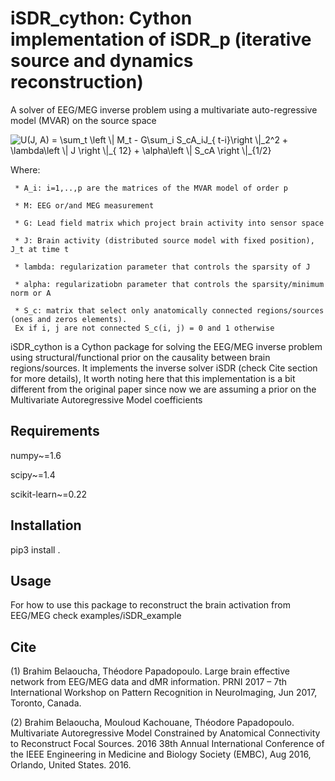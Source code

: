 # iSDR_cython: Cython implementation of iSDR_p (iterative source and dynamics reconstruction)

A solver of EEG/MEG inverse problem using a multivariate auto-regressive model (MVAR) on the source space


<img src="https://latex.codecogs.com/gif.latex?U%28J%2C%20A%29%20%3D%20%5Csum_t%20%5Cleft%20%5C%7C%20M_t%20-%20G%5Csum_i%20S_cA_iJ_%7B%20t-i%7D%5Cright%20%5C%7C_2%5E2%20&plus;%20%5Clambda%5Cleft%20%5C%7C%20J%20%5Cright%20%5C%7C_%7B%2012%7D%20&plus;%20%5Calpha%5Cleft%20%5C%7C%20S_cA%20%5Cright%20%5C%7C_%7B1/2%7D" title="U(J, A) = \sum_t \left \|  M_t - G\sum_i S_cA_iJ_{ t-i}\right \|_2^2 + \lambda\left \| J \right \|_{ 12} + \alpha\left \| S_cA \right \|_{1/2}
"/>

Where: 

     * A_i: i=1,..,p are the matrices of the MVAR model of order p

     * M: EEG or/and MEG measurement

     * G: Lead field matrix which project brain activity into sensor space

     * J: Brain activity (distributed source model with fixed position), J_t at time t

     * lambda: regularization parameter that controls the sparsity of J
     
     * alpha: regularizatiobn parameter that controls the sparsity/minimum norm or A
     
     * S_c: matrix that select only anatomically connected regions/sources (ones and zeros elements).
     Ex if i, j are not connected S_c(i, j) = 0 and 1 otherwise
     

iSDR_cython is a Cython package for solving the EEG/MEG inverse problem using structural/functional prior on the causality between brain regions/sources.
It implements the inverse solver iSDR (check Cite section for more details), It worth noting here that this implementation is a bit different from the original 
paper since now we are assuming a prior on the Multivariate Autoregressive Model coefficients

## Requirements
numpy~=1.6

scipy~=1.4 

scikit-learn~=0.22


## Installation

pip3 install .

## Usage

For how to use this package to reconstruct the brain activation from EEG/MEG
check examples/iSDR_example

## Cite

(1) Brahim Belaoucha, Théodore Papadopoulo. Large brain effective network from EEG/MEG data and dMR information. PRNI 2017 – 7th International Workshop on Pattern Recognition in NeuroImaging, Jun 2017, Toronto, Canada.

(2) Brahim Belaoucha, Mouloud Kachouane, Théodore Papadopoulo. Multivariate Autoregressive Model Constrained by Anatomical Connectivity to Reconstruct Focal Sources. 2016 38th Annual International Conference of the IEEE Engineering in Medicine and Biology Society (EMBC), Aug 2016, Orlando, United States. 2016.
